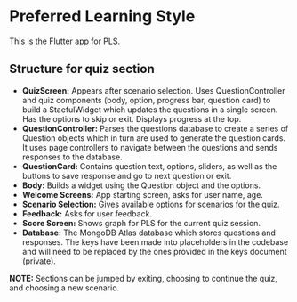 # Preferred Learning Style
This is the Flutter app for PLS. 

## Structure for quiz section

* **QuizScreen:** Appears after scenario selection. Uses QuestionController and quiz components (body, option, progress bar, question card) to build a StaefulWidget which updates the questions in a single screen. Has the options to skip or exit. Displays progress at the top.
* **QuestionController:** Parses the questions database to create a series of Question objects which in turn are used to generate the question cards. It uses page controllers to navigate between the questions and sends responses to the database.
* **QuestionCard:** Contains question text, options, sliders, as well as the buttons to save response and go to next question or exit.
* **Body:** Builds a widget using the Question object and the options.
* **Welcome Screens:** App starting screen, asks for user name, age.
* **Scenario Selection:** Gives available options for scenarios for the quiz.
* **Feedback:** Asks for user feedback.
* **Score Screen:** Shows graph for PLS for the current quiz session.
* **Database:** The MongoDB Atlas database which stores questions and responses. The keys have been made into placeholders in the codebase and will need to be replaced by the ones provided in the keys document (private).

**NOTE:** Sections can be jumped by exiting, choosing to continue the quiz, and choosing a new scenario.
